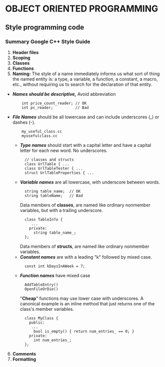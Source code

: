 # OBJECT ORIENTED PROGRAMMING
## Style programming code
### Summary Google C++ Style Guide
1. **Header files**
2. **Scoping**
3. **Classes**
4. **Functions**
5. **Naming:** The style of a name immediately informs us what sort of thing the named entity is: a type, a variable, a function, a constant, a macro, etc., without requiring us to search for the declaration of that entity. 
  - ***Names should be descriptive,*** Avoid abbreviation
	```
		int price_count_reader; // OK
		int pc_reader; 			// Bad
	```
  - ***File Names*** should be all lowercase and can include underscores (_) or dashes (-).
	```
		my_useful_class.cc
    	myusefulclass.cc
	```
    - ***Type names*** should start with a capital letter and have a capital letter for each new word. No underscores.
        >
            // classes and structs
            class UrlTable { ...
            class UrlTableTester { ...
            struct UrlTableProperties { ...
    - ***Variable names*** are all lowercase, with underscore between words.
        >
            string table_name;  // OK
            string tableName;   // Bad
        >
        Data members of **classes**, are named like ordinary nonmember variables, but with a trailing underscore.
        >  
            class TableInfo {
               ...
              private:
                string table_name_;
            };
        >
        Data members of **structs**, are named like ordinary nonmember variables.
    - ***Constant names*** are with a leading "k" followed by mixed case.
        >
            const int kDaysInAWeek = 7;
    - ***Function names*** have mixed case
        >
            AddTableEntry()
            OpenFileOrDie()
        >
        "**Cheap**" functions may use lower case with underscores. A canonical example is an inline method that just returns one of the class's member variables.
        >
            class MyClass {
              public:
               ...
                bool is_empty() { return num_entries_ == 0; }
              private:
                int num_entries_;
            };
6. **Comments**
7. **Formatting**